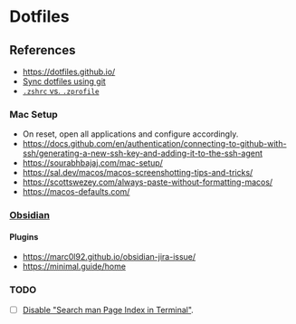 # Dotfiles

## References

- https://dotfiles.github.io/
- [Sync dotfiles using git](https://jooooel.com/sync-dotfiles-using-git/)
- [`.zshrc` vs. `.zprofile`](https://mac.install.guide/terminal/zshrc-zprofile)

### Mac Setup

- On reset, open all applications and configure accordingly.
- https://docs.github.com/en/authentication/connecting-to-github-with-ssh/generating-a-new-ssh-key-and-adding-it-to-the-ssh-agent
- https://sourabhbajaj.com/mac-setup/
- https://sal.dev/macos/macos-screenshotting-tips-and-tricks/
- https://scottswezey.com/always-paste-without-formatting-macos/
- https://macos-defaults.com/

### [Obsidian](https://obsidian.md/)

#### Plugins
- https://marc0l92.github.io/obsidian-jira-issue/
- https://minimal.guide/home

### TODO

- [ ] [Disable "Search man Page Index in Terminal"](https://gist.github.com/theodson/b4282a3b6e54091db4d52a4c3c10ad25).

